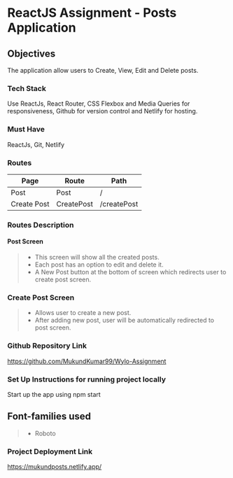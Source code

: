 # ReactJS Assignment - Posts Application

## Objectives

The application allow users to Create, View, Edit and Delete posts.

### Tech Stack

Use ReactJs, React Router, CSS Flexbox and Media Queries for responsiveness, Github for version control and Netlify for hosting.

### Must Have

ReactJs, Git, Netlify

### Routes

| Page        | Route      | Path        |
| ----------- | ---------- | ----------- |
| Post        | Post       | /           |
| Create Post | CreatePost | /createPost |

### Routes Description

#### Post Screen

> - This screen will show all the created posts.
> - Each post has an option to edit and delete it.
> - A New Post button at the bottom of screen which redirects user to create post screen.

### Create Post Screen

> - Allows user to create a new post.
> - After adding new post, user will be automatically redirected to post screen.

### Github Repository Link

https://github.com/MukundKumar99/Wylo-Assignment

### Set Up Instructions for running project locally

Start up the app using npm start

## Font-families used

> - Roboto

### Project Deployment Link

https://mukundposts.netlify.app/
